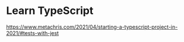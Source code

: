 # Learn TypeScript

<https://www.metachris.com/2021/04/starting-a-typescript-project-in-2021/#tests-with-jest>
